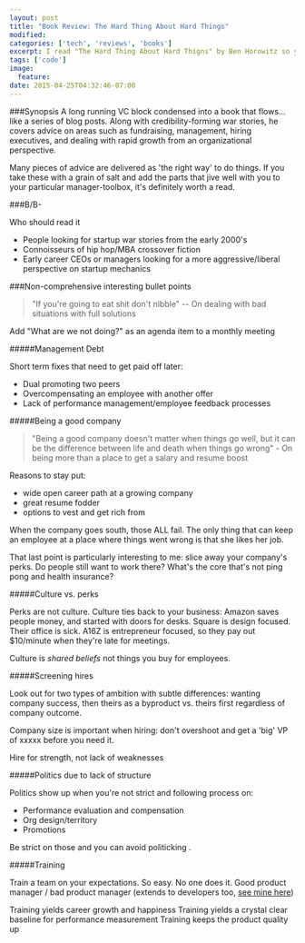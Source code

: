 ```yaml
---
layout: post
title: "Book Review: The Hard Thing About Hard Things"
modified:
categories: ['tech', 'reviews', 'books']
excerpt: I read "The Hard Thing About Hard Thigns" by Ben Horowitz so you don't have to.
tags: ['code']
image:
  feature:
date: 2015-04-25T04:32:46-07:00
---
```


###Synopsis
A long running VC block condensed into a book that flows... like a series of blog posts. Along with credibility-forming war stories, he covers advice on areas such as fundraising, management, hiring executives, and dealing with rapid growth from an organizational perspective.

Many pieces of advice are delivered as 'the right way' to do things. If you take these with a grain of salt and add the parts that jive well with you to your particular manager-toolbox,  it's definitely worth a read.

###B/B-

Who should read it

- People looking for startup war stories from the early 2000's
- Connoisseurs of hip hop/MBA crossover fiction
- Early career CEOs or managers looking for a more aggressive/liberal perspective on startup mechanics


###Non-comprehensive interesting bullet points


> "If you're going to eat shit don't nibble"
> -- On dealing with bad situations with full solutions


Add "What are we not doing?" as an agenda item to a monthly meeting

#####Management Debt

Short term fixes that need to get paid off later:

- Dual promoting two peers
- Overcompensating an employee with another offer
- Lack of performance management/employee feedback processes


#####Being a good company

> "Being a good company doesn't matter when things go well, but it can be the difference between life and death when things go wrong" - On being more than a place to get a salary and resume boost

Reasons to stay put:

- wide open career path at a growing company
- great resume fodder
- options to vest and get rich from

When the company goes south, those ALL fail. The only thing that can keep an employee at a place where things went wrong is that she likes her job.

That last point is particularly interesting to me: slice away your company's perks. Do people still want to work there? What's the core that's not ping pong and health insurance?

#####Culture vs. perks

Perks are not culture. Culture ties back to your business: Amazon saves people money, and started with doors for desks. Square is design focused. Their office is sick. A16Z is entrepreneur focused, so they pay out $10/minute when they're late for meetings.

Culture is *shared beliefs* not things you buy for employees.


#####Screening hires

Look out for two types of ambition with subtle differences: wanting company success, then theirs as a byproduct vs. theirs first regardless of company outcome.

Company size is important when hiring: don't overshoot and get a 'big' VP of xxxxx before you need it.

Hire for strength, not lack of weaknesses

#####Politics due to lack of structure

Politics show up when you're not strict and following process on:

- Performance evaluation and compensation
- Org design/territory
- Promotions

Be strict on those and you can avoid politicking .

#####Training

Train a team on your expectations. So easy. No one does it. Good product manager / bad product manager (extends to developers too, [see mine here](https://gist.github.com/alexmcpherson/e414f92976f90e6a46a9))

Training yields career growth and happiness
Training yields a crystal clear baseline for performance measurement
Training keeps the product quality up

